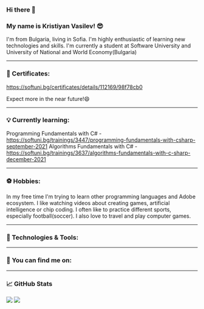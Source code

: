 ### Hi there 👋
### My name is Kristiyan Vasilev! 😎
I'm from Bulgaria, living in Sofia. I'm highly enthusiastic of learning new technologies and skills. I'm currently a student at Software University and University of National and World Economy(Bulgaria)
____________________________________________________________________________________________________
### 📜 Certificates:
https://softuni.bg/certificates/details/112169/98f78cb0

Еxpect more in the near future!😄
____________________________________________________________________________________________________
### 💡 Currently learning:
Programming Fundamentals with C# - https://softuni.bg/trainings/3447/programming-fundamentals-with-csharp-september-2021
Algorithms Fundamentals with C# - https://softuni.bg/trainings/3637/algorithms-fundamentals-with-c-sharp-december-2021
____________________________________________________________________________________________________
### ⚽ Hobbies:
In my free time I'm trying to learn other programming languages and Adobe ecosystem. I like watching videos about creating games, artificial intelligence or chip coding. I often like to practice different sports, especially football(soccer). I also love to travel and play computer games.
_____________________________________________________________________________________________________
### 🔧 Technologies & Tools:


_____________________________________________________________________________________________________
### 💬 You can find me on:



_____________________________________________________________________________________________________
### 📈 GitHub Stats

<img align="center" src="https://github-readme-stats.vercel.app/api?username=KristyanVasilev&theme=gotham"/> <img align="center" src="https://github-readme-stats.vercel.app/api/top-langs/?username=KristyanVasilev&theme=gotham" />

